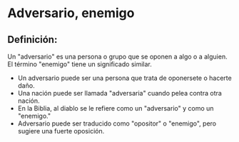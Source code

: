 # Adversario, enemigo

## Definición: 

Un "adversario" es una persona o grupo que se oponen a algo o a alguien.  El término "enemigo" tiene un significado similar.

* Un adversario puede ser una persona que trata de oponersete o hacerte daño.
* Una nación puede ser llamada "adversaria" cuando pelea contra otra nación.
* En la Biblia, al diablo se le refiere como un "adversario" y como un "enemigo."
* Adversario puede ser traducido como "opositor" o "enemigo", pero sugiere una fuerte oposición.

